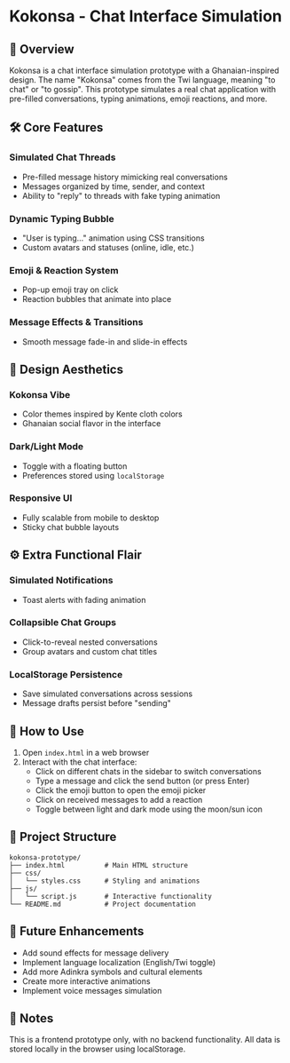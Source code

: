 # Kokonsa - Chat Interface Simulation

## 📱 Overview

Kokonsa is a chat interface simulation prototype with a Ghanaian-inspired design. The name "Kokonsa" comes from the Twi language, meaning "to chat" or "to gossip". This prototype simulates a real chat application with pre-filled conversations, typing animations, emoji reactions, and more.

## 🛠️ Core Features

### Simulated Chat Threads
- Pre-filled message history mimicking real conversations
- Messages organized by time, sender, and context
- Ability to "reply" to threads with fake typing animation

### Dynamic Typing Bubble
- "User is typing..." animation using CSS transitions
- Custom avatars and statuses (online, idle, etc.)

### Emoji & Reaction System
- Pop-up emoji tray on click
- Reaction bubbles that animate into place

### Message Effects & Transitions
- Smooth message fade-in and slide-in effects

## 🎨 Design Aesthetics

### Kokonsa Vibe
- Color themes inspired by Kente cloth colors
- Ghanaian social flavor in the interface

### Dark/Light Mode
- Toggle with a floating button
- Preferences stored using `localStorage`

### Responsive UI
- Fully scalable from mobile to desktop
- Sticky chat bubble layouts

## ⚙️ Extra Functional Flair

### Simulated Notifications
- Toast alerts with fading animation

### Collapsible Chat Groups
- Click-to-reveal nested conversations
- Group avatars and custom chat titles

### LocalStorage Persistence
- Save simulated conversations across sessions
- Message drafts persist before "sending"

## 🚀 How to Use

1. Open `index.html` in a web browser
2. Interact with the chat interface:
   - Click on different chats in the sidebar to switch conversations
   - Type a message and click the send button (or press Enter)
   - Click the emoji button to open the emoji picker
   - Click on received messages to add a reaction
   - Toggle between light and dark mode using the moon/sun icon

## 🧩 Project Structure

```
kokonsa-prototype/
├── index.html          # Main HTML structure
├── css/
│   └── styles.css      # Styling and animations
├── js/
│   └── script.js       # Interactive functionality
└── README.md           # Project documentation
```

## 🔮 Future Enhancements

- Add sound effects for message delivery
- Implement language localization (English/Twi toggle)
- Add more Adinkra symbols and cultural elements
- Create more interactive animations
- Implement voice messages simulation

## 📝 Notes

This is a frontend prototype only, with no backend functionality. All data is stored locally in the browser using localStorage.
